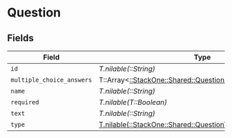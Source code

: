# Question


## Fields

| Field                                                                                                               | Type                                                                                                                | Required                                                                                                            | Description                                                                                                         |
| ------------------------------------------------------------------------------------------------------------------- | ------------------------------------------------------------------------------------------------------------------- | ------------------------------------------------------------------------------------------------------------------- | ------------------------------------------------------------------------------------------------------------------- |
| `id`                                                                                                                | *T.nilable(::String)*                                                                                               | :heavy_minus_sign:                                                                                                  | N/A                                                                                                                 |
| `multiple_choice_answers`                                                                                           | T::Array<[::StackOne::Shared::QuestionMultipleChoiceAnswers](../../models/shared/questionmultiplechoiceanswers.md)> | :heavy_minus_sign:                                                                                                  | N/A                                                                                                                 |
| `name`                                                                                                              | *T.nilable(::String)*                                                                                               | :heavy_minus_sign:                                                                                                  | N/A                                                                                                                 |
| `required`                                                                                                          | *T.nilable(T::Boolean)*                                                                                             | :heavy_minus_sign:                                                                                                  | N/A                                                                                                                 |
| `text`                                                                                                              | *T.nilable(::String)*                                                                                               | :heavy_minus_sign:                                                                                                  | N/A                                                                                                                 |
| `type`                                                                                                              | [T.nilable(::StackOne::Shared::QuestionType)](../../models/shared/questiontype.md)                                  | :heavy_minus_sign:                                                                                                  | N/A                                                                                                                 |